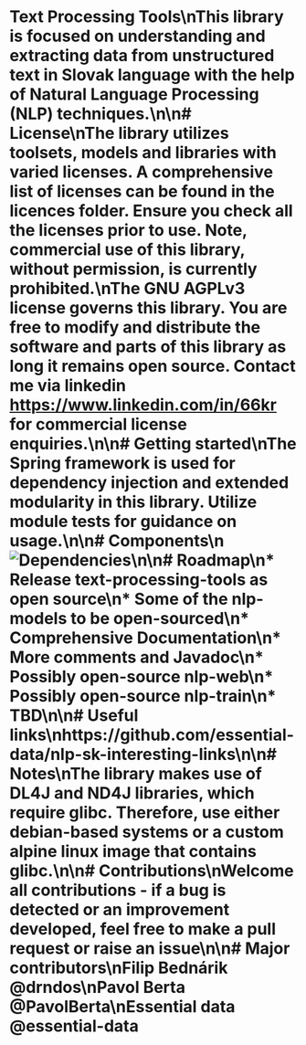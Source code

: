 
# Text Processing Tools\nThis library is focused on understanding and extracting data from unstructured text in Slovak language with the help of Natural Language Processing (NLP) techniques.\n\n# License\nThe library utilizes toolsets, models and libraries with varied licenses. A comprehensive list of licenses can be found in the licences folder. Ensure you check all the licenses prior to use. Note, commercial use of this library, without permission, is currently prohibited.\nThe GNU AGPLv3 license governs this library. You are free to modify and distribute the software and parts of this library as long it remains open source. Contact me via linkedin https://www.linkedin.com/in/66kr for commercial license enquiries.\n\n# Getting started\nThe Spring framework is used for dependency injection and extended modularity in this library. Utilize module tests for guidance on usage.\n\n# Components\n![Dependencies](dependencies.png?raw=true "Dependencies")\n\n# Roadmap\n* Release text-processing-tools as open source\n* Some of the nlp-models to be open-sourced\n* Comprehensive Documentation\n* More comments and Javadoc\n* Possibly open-source nlp-web\n* Possibly open-source nlp-train\n* TBD\n\n# Useful links\nhttps://github.com/essential-data/nlp-sk-interesting-links\n\n# Notes\nThe library makes use of DL4J and ND4J libraries, which require glibc. Therefore, use either debian-based systems or a custom alpine linux image that contains glibc.\n\n# Contributions\nWelcome all contributions - if a bug is detected or an improvement developed, feel free to make a pull request or raise an issue\n\n# Major contributors\nFilip Bednárik @drndos\nPavol Berta @PavolBerta\nEssential data @essential-data